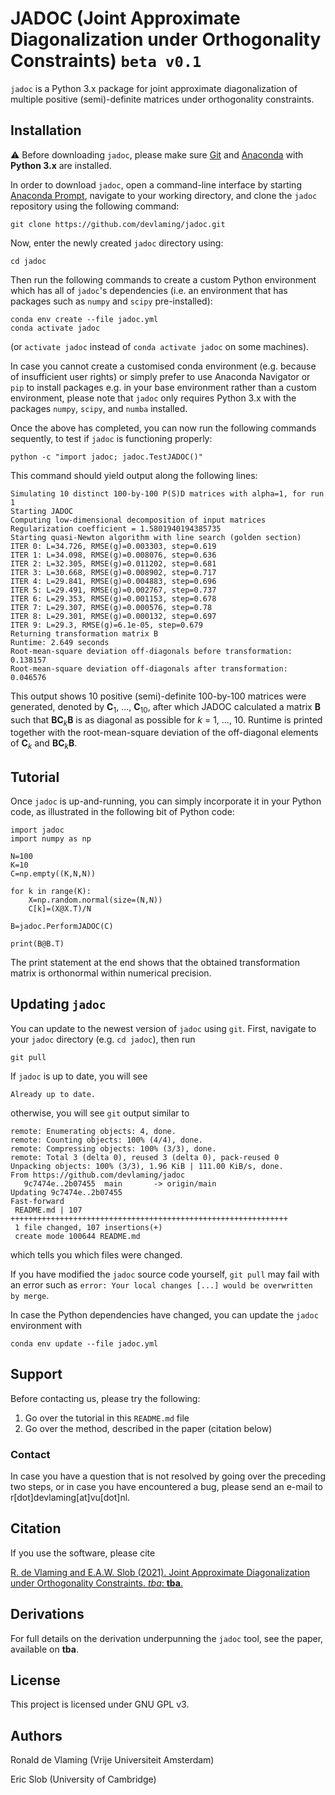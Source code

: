 # JADOC (Joint Approximate Diagonalization under Orthogonality Constraints) `beta v0.1`

`jadoc` is a Python 3.x package for joint approximate diagonalization of multiple positive (semi)-definite matrices under orthogonality constraints.

## Installation

:warning: Before downloading `jadoc`, please make sure [Git](https://git-scm.com/downloads) and [Anaconda](https://www.anaconda.com/) with **Python 3.x** are installed.

In order to download `jadoc`, open a command-line interface by starting [Anaconda Prompt](https://docs.anaconda.com/anaconda/user-guide/getting-started/), navigate to your working directory, and clone the `jadoc` repository using the following command:

```  
git clone https://github.com/devlaming/jadoc.git
```

Now, enter the newly created `jadoc` directory using:

```
cd jadoc
```

Then run the following commands to create a custom Python environment which has all of `jadoc`'s dependencies (i.e. an environment that has packages such as `numpy` and `scipy` pre-installed):

```
conda env create --file jadoc.yml
conda activate jadoc
```

(or `activate jadoc` instead of `conda activate jadoc` on some machines).

In case you cannot create a customised conda environment (e.g. because of insufficient user rights) or simply prefer to use Anaconda Navigator or `pip` to install packages e.g. in your base environment rather than a custom environment, please note that `jadoc` only requires Python 3.x with the packages `numpy`, `scipy`, and `numba` installed.

Once the above has completed, you can now run the following commands sequently, to test if `jadoc` is functioning properly:

```
python -c "import jadoc; jadoc.TestJADOC()"
```

This command should yield output along the following lines:
```
Simulating 10 distinct 100-by-100 P(S)D matrices with alpha=1, for run 1
Starting JADOC
Computing low-dimensional decomposition of input matrices
Regularization coefficient = 1.5801940194385735
Starting quasi-Newton algorithm with line search (golden section)
ITER 0: L=34.726, RMSE(g)=0.003303, step=0.619
ITER 1: L=34.098, RMSE(g)=0.008076, step=0.636
ITER 2: L=32.305, RMSE(g)=0.011202, step=0.681
ITER 3: L=30.668, RMSE(g)=0.008902, step=0.717
ITER 4: L=29.841, RMSE(g)=0.004883, step=0.696
ITER 5: L=29.491, RMSE(g)=0.002767, step=0.737
ITER 6: L=29.353, RMSE(g)=0.001153, step=0.678
ITER 7: L=29.307, RMSE(g)=0.000576, step=0.78
ITER 8: L=29.301, RMSE(g)=0.000132, step=0.697
ITER 9: L=29.3, RMSE(g)=6.1e-05, step=0.679
Returning transformation matrix B
Runtime: 2.649 seconds
Root-mean-square deviation off-diagonals before transformation: 0.138157
Root-mean-square deviation off-diagonals after transformation: 0.046576
```

This output shows 10 positive (semi)-definite 100-by-100 matrices were generated, denoted by **C**<sub>1</sub>, ..., **C**<sub>10</sub>, after which JADOC calculated a matrix **B** such that **BC**<sub>*k*</sub>**B** is as diagonal as possible for *k* = 1, ..., 10. Runtime is printed together with the root-mean-square deviation of the off-diagonal elements of **C**<sub>*k*</sub> and **BC**<sub>*k*</sub>**B**.

## Tutorial

Once `jadoc` is up-and-running, you can simply incorporate it in your Python code, as illustrated in the following bit of Python code:

```
import jadoc
import numpy as np

N=100
K=10
C=np.empty((K,N,N))

for k in range(K):
    X=np.random.normal(size=(N,N))
    C[k]=(X@X.T)/N

B=jadoc.PerformJADOC(C)

print(B@B.T)
```

The print statement at the end shows that the obtained transformation matrix is orthonormal within numerical precision.

## Updating `jadoc`

You can update to the newest version of `jadoc` using `git`. First, navigate to your `jadoc` directory (e.g. `cd jadoc`), then run
```
git pull
```
If `jadoc` is up to date, you will see 
```
Already up to date.
```
otherwise, you will see `git` output similar to 
```
remote: Enumerating objects: 4, done.
remote: Counting objects: 100% (4/4), done.
remote: Compressing objects: 100% (3/3), done.
remote: Total 3 (delta 0), reused 3 (delta 0), pack-reused 0
Unpacking objects: 100% (3/3), 1.96 KiB | 111.00 KiB/s, done.
From https://github.com/devlaming/jadoc
   9c7474e..2b07455  main       -> origin/main
Updating 9c7474e..2b07455
Fast-forward
 README.md | 107 ++++++++++++++++++++++++++++++++++++++++++++++++++++++++++++++
 1 file changed, 107 insertions(+)
 create mode 100644 README.md
 ```
which tells you which files were changed.

If you have modified the `jadoc` source code yourself, `git pull` may fail with an error such as `error: Your local changes [...] would be overwritten by merge`. 

In case the Python dependencies have changed, you can update the `jadoc` environment with

```
conda env update --file jadoc.yml
```

## Support

Before contacting us, please try the following:

1. Go over the tutorial in this `README.md` file
2. Go over the method, described in the paper (citation below)

### Contact

In case you have a question that is not resolved by going over the preceding two steps, or in case you have encountered a bug, please send an e-mail to r\[dot\]devlaming\[at\]vu\[dot\]nl.

## Citation

If you use the software, please cite

[R. de Vlaming and E.A.W. Slob (2021). Joint Approximate Diagonalization under Orthogonality Constraints. *tba*: **tba**.](tba)

## Derivations

For full details on the derivation underpunning the `jadoc` tool, see the paper, available on **tba**.

## License

This project is licensed under GNU GPL v3.

## Authors

Ronald de Vlaming (Vrije Universiteit Amsterdam)

Eric Slob (University of Cambridge)
